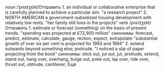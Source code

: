noun
/ˈprɒdʒɛkt/Отправить
1.
an individual or collaborative enterprise that is carefully planned to achieve a particular aim.
"a research project"
2.
NORTH AMERICAN
a government-subsidized housing development with relatively low rents.
"her family still lives in the projects"
verb
/prəˈdʒɛkt/Отправить
1.
estimate or forecast (something) on the basis of present trends.
"spending was projected at £72,900 million"
синонимы:	forecast, predict, estimate, calculate, gauge, reckon, expect, extrapolate
"substantial growth of over six per cent is projected for 1993 and 1994"
2.
extend outwards beyond something else; protrude.
"I noticed a slip of paper projecting from the book"
синонимы:	stick out, jut out, jut, protrude, extend, stand out, hang over, overhang, bulge out, poke out, lap over, ride over, thrust out, obtrude, cantilever; Ещё
